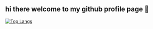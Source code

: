 ## hi there welcome to my github profile page 👋
[![Top Langs](https://github-readme-stats.vercel.app/api/top-langs/?username=anuraghazra)](https://github.com/a-reiner/github-readme-stats)

<!--
**a-reiner/a-reiner** is a ✨ _special_ ✨ repository because its `README.md` (this file) appears on your GitHub profile.

Here are some ideas to get you started:

- 🔭 I’m currently working on danderite
- 🌱 I’m currently learning ...
- 👯 I’m looking to collaborate on ...
- 🤔 I’m looking for help with ...
- 💬 Ask me about ...
- 📫 How to reach me: ...
- 😄 Pronouns: ...
- ⚡ Fun fact: ...
-->
